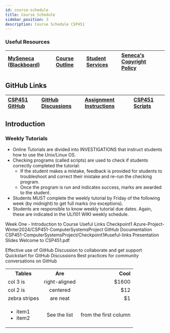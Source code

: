 ```yaml
---
id: course-schedule
title: Course Schedule
sidebar_position: 3
description: Course Schedule CSP451
---
```


### Useful Resources

| [MySeneca (Blackboard)](https://my.senecacollege.ca/) | [Course Outline](https://apps.senecapolytechnic.ca/ssos/findOutline.do?termCode=08424&subjectCode=CSP451&schoolCode=ITAS) | [Student Services](https://www.senecapolytechnic.ca/about/policies/academics-and-student-services.html) | [Seneca's Copyright Policy](https://www.senecapolytechnic.ca/about/policies/copyright-policy.html) |
| :--- | :--- | :--- | :--- |

## GitHub Links

| [CSP451 GitHub](https://github.com/CSP451) | [GitHub Discussions](https://github.com/orgs/CSP451/discussions) | [Assignment Instructions](https://github.com/CSP451/CSP451-ComputerSystemsProject) | [CSP451 Scripts](https://github.com/CSP451/CSP451-Scripts) |
| :--- | :--- | :--- | :--- |


## Introduction <a id="part-a-introduction"></a>

### Weekly Tutorials

- Online Tutorials are divided into INVESTIGATIONS that instruct students how to use the Unix/Linux OS.
- Checking programs (called scripts) are used to check if students correctly completed the tutorial:
  - If the student makes a mistake, feedback is provided for students to troubleshoot and correct their mistake and re-run the checking program.
  - Once the program is run and indicates success, marks are awarded to the student.
- Students MUST complete the weekly tutorial by Friday of the following week (by midnight) to get full marks (no exceptions).
- Students are responsible to know weekly tutorial due dates. Again, these are indicated in the ULI101 WIKI weekly schedule.



Week One - Introduction to Course
Useful Links Checkpoint1
Azure-Project-Winter2024/CSP451-ComputerSystemsProject
GitHub Documentation
CSP451-ComputerSystemsProject/Checkpoint1#useful-links
Presentation Slides
Welcome to CSP451.pdf


Effective use of GitHub Discussion to collaborate and get support
Quickstart for GitHub Discussions
Best practices for community conversations on GitHub


<table>
  <tbody>
    <tr>
      <th>Tables</th>
      <th align="center">Are</th>
      <th align="right">Cool</th>
    </tr>
    <tr>
      <td>col 3 is</td>
      <td align="center">right-aligned</td>
      <td align="right">$1600</td>
    </tr>
    <tr>
      <td>col 2 is</td>
      <td align="center">centered</td>
      <td align="right">$12</td>
    </tr>
    <tr>
      <td>zebra stripes</td>
      <td align="center">are neat</td>
      <td align="right">$1</td>
    </tr>
    <tr>
      <td>
        <ul>
          <li>item1</li>
          <li>item2</li>
        </ul>
      </td>
      <td align="center">See the list</td>
      <td align="right">from the first column</td>
    </tr>
  </tbody>
</table>

<!-- # Weekly Schedule

## Week 1

| **Topics** | **Reading/Reference** | **Tasks/Labs** |
| :--- | :--- | :--- |
| <ul>**Introduction to Course** | **Course Setup** | [Checkpoint1](/A-Labs/???) |
| - Introduction | - What is a program? | |
| - Why Python? | - Input, process (sequence, looping, repetition), output | |
| - Natural language & formal language | - complier, interpreter | |
| **git and github.com** | - Debugging | |
| **Python components:** | **Automate with Python: Chapter 1:** Python Basics | |
| - keywords | | |
| - symbols | | |
| - modules | | |
| - objects | | |
| **Python Shell** | | |
| - builtin modules | | |
| - builtin functions: **help()**, **dir()**, **type()** | | |
| - keyword: import | | |

## Week 2

| **Topics** | **Reading/Reference** | **Tasks/Labs** |
| :--- | :--- | :--- |
| **Python Basics:** | **Think Python: Chapter 2** | [Lab 2: Understanding Python Code](/A-Labs/lab2.md) |
| - Objects | - Variable, expressions and statements | |
| - Methods and properties | - Script mode and interactive mode | |
| - Operators | - Python math operators and order of operations | |
| - expressions | - String operation '+' and '\*' | |
| - statements | **Automate with Python: Chapter 2:** Flow Control | | -->